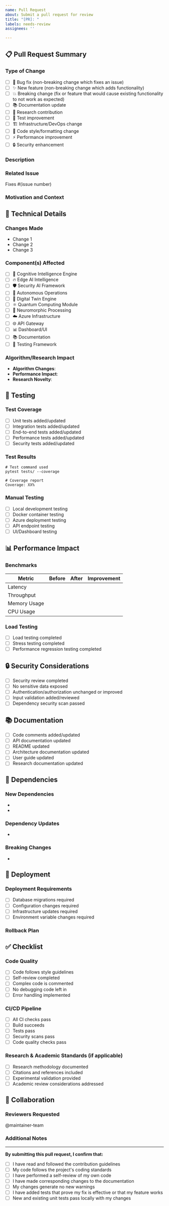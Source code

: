 ```yaml
---
name: Pull Request
about: Submit a pull request for review
title: "[PR]: "
labels: needs-review
assignees: ''

---
```


## 📋 **Pull Request Summary**

### **Type of Change**
<!-- Mark the relevant option with an [x] -->
- [ ] 🐛 Bug fix (non-breaking change which fixes an issue)
- [ ] ✨ New feature (non-breaking change which adds functionality)
- [ ] 💥 Breaking change (fix or feature that would cause existing functionality to not work as expected)
- [ ] 📚 Documentation update
- [ ] 🔬 Research contribution
- [ ] 🧪 Test improvement
- [ ] 🏗️ Infrastructure/DevOps change
- [ ] 🎨 Code style/formatting change
- [ ] ⚡ Performance improvement
- [ ] 🔒 Security enhancement

### **Description**
<!-- Provide a clear and concise description of what this PR does -->

### **Related Issue**
<!-- Link to the issue this PR addresses -->
Fixes #(issue number)

### **Motivation and Context**
<!-- Why is this change required? What problem does it solve? -->

## 🔬 **Technical Details**

### **Changes Made**
<!-- Describe the technical changes made -->

- Change 1
- Change 2
- Change 3

### **Component(s) Affected**
<!-- Mark all that apply -->
- [ ] 🧠 Cognitive Intelligence Engine
- [ ] 🔥 Edge AI Intelligence
- [ ] 🛡️ Security AI Framework
- [ ] 🤖 Autonomous Operations
- [ ] 🔮 Digital Twin Engine
- [ ] ⚛️ Quantum Computing Module
- [ ] 🧬 Neuromorphic Processing
- [ ] ☁️ Azure Infrastructure
- [ ] 🌐 API Gateway
- [ ] 📊 Dashboard/UI
- [ ] 📚 Documentation
- [ ] 🧪 Testing Framework

### **Algorithm/Research Impact**
<!-- If this involves AI/ML or research components -->
- **Algorithm Changes**:
- **Performance Impact**:
- **Research Novelty**:

## 🧪 **Testing**

### **Test Coverage**

- [ ] Unit tests added/updated
- [ ] Integration tests added/updated
- [ ] End-to-end tests added/updated
- [ ] Performance tests added/updated
- [ ] Security tests added/updated

### **Test Results**
<!-- Provide test results or link to CI/CD pipeline -->
```
# Test command used
pytest tests/ --coverage

# Coverage report
Coverage: XX%
```

### **Manual Testing**
<!-- Describe manual testing performed -->
- [ ] Local development testing
- [ ] Docker container testing
- [ ] Azure deployment testing
- [ ] API endpoint testing
- [ ] UI/Dashboard testing

## 📊 **Performance Impact**

### **Benchmarks**
<!-- If applicable, provide performance benchmarks -->
| Metric | Before | After | Improvement |
|--------|--------|--------|-------------|
| Latency | | | |
| Throughput | | | |
| Memory Usage | | | |
| CPU Usage | | | |

### **Load Testing**

- [ ] Load testing completed
- [ ] Stress testing completed
- [ ] Performance regression testing completed

## 🔒 **Security Considerations**

- [ ] Security review completed
- [ ] No sensitive data exposed
- [ ] Authentication/authorization unchanged or improved
- [ ] Input validation added/reviewed
- [ ] Dependency security scan passed

## 📚 **Documentation**

- [ ] Code comments added/updated
- [ ] API documentation updated
- [ ] README updated
- [ ] Architecture documentation updated
- [ ] User guide updated
- [ ] Research documentation updated

## 🔗 **Dependencies**

### **New Dependencies**
<!-- List any new dependencies added -->
-
-

### **Dependency Updates**
<!-- List any dependency version updates -->
-

### **Breaking Changes**
<!-- Describe any breaking changes -->
-

## 🎯 **Deployment**

### **Deployment Requirements**

- [ ] Database migrations required
- [ ] Configuration changes required
- [ ] Infrastructure updates required
- [ ] Environment variable changes required

### **Rollback Plan**
<!-- Describe rollback procedure if needed -->

## ✅ **Checklist**

### **Code Quality**

- [ ] Code follows style guidelines
- [ ] Self-review completed
- [ ] Complex code is commented
- [ ] No debugging code left in
- [ ] Error handling implemented

### **CI/CD Pipeline**

- [ ] All CI checks pass
- [ ] Build succeeds
- [ ] Tests pass
- [ ] Security scans pass
- [ ] Code quality checks pass

### **Research & Academic Standards** (if applicable)

- [ ] Research methodology documented
- [ ] Citations and references included
- [ ] Experimental validation provided
- [ ] Academic review considerations addressed

## 🤝 **Collaboration**

### **Reviewers Requested**
<!-- Tag specific reviewers if needed -->
@maintainer-team

### **Additional Notes**
<!-- Any additional information for reviewers -->

---

**By submitting this pull request, I confirm that:**

- [ ] I have read and followed the contribution guidelines
- [ ] My code follows the project's coding standards
- [ ] I have performed a self-review of my own code
- [ ] I have made corresponding changes to the documentation
- [ ] My changes generate no new warnings
- [ ] I have added tests that prove my fix is effective or that my feature works
- [ ] New and existing unit tests pass locally with my changes
